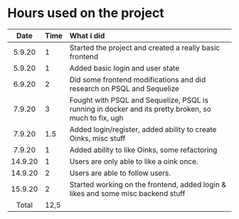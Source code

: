 # Hours used on the project

| Date | Time | What i did  |
| :----:|:-----| :-----|
| 5.9.20| 1 | Started the project and created a really basic frontend|
| 5.9.20| 1 | Added basic login and user state|
| 6.9.20| 2 | Did some frontend modifications and did research on PSQL and Sequelize|
| 7.9.20| 3 | Fought with PSQL and Sequelize, PSQL is running in docker and its pretty broken, so much to fix, ugh|
| 7.9.20| 1.5 | Added login/register, added ability to create Oinks, misc stuff|
| 7.9.20| 1 | Added ability to like Oinks, some refactoring |
| 14.9.20| 1 | Users are only able to like a oink once. |
| 14.9.20| 2 | Users are able to follow users.|
| 15.9.20| 2 | Started working on the frontend, added login & likes and some misc backend stuff|
| Total   | 12,5  | | 